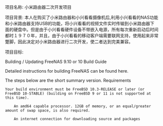项目名称: 小米路由器二次开发项目


项目背景: 本人在购买了小米路由器和小兴看看摄像机后,利用小兴看看的NAS功能和小米路由器支持USB的功能，将小兴看看的视频文件实时传输到小米路由器下面的硬盘中。但是由于小兴看看硬件设备不带嵌入电源，所有每次重新启动后时间都时１９７０年，并且，由于小兴看看的移动客户端需要联网支持，使用起来非常蹩脚，因此决定对小米路由器进行二次开发，使二者达到完美兼容。

项目目标:

Building / Updating FreeNAS 9.10 or 10
Build Guide

Detailed instructions for building FreeNAS can be found here.

The steps below are the short summary version.
Requirements

    Your build environment must be FreeBSD 10.3-RELEASE or later (or FreeBSD 10-STABLE) (building on FreeBSD 9 or 11 is not supported at this time).

        An amd64 capable processor. 12GB of memory, or an equal/greater amount of swap space, is also required.

	    An internet connection for downloading source and packages

